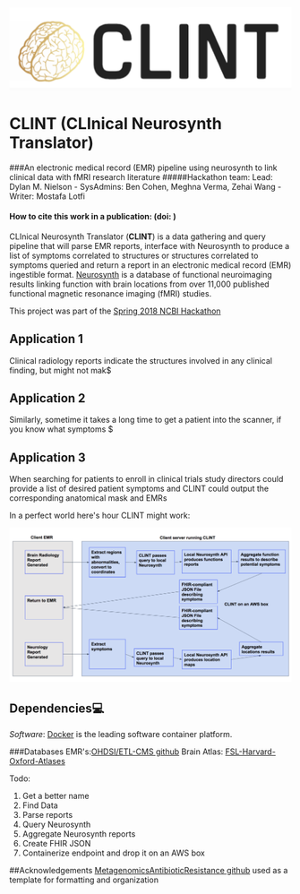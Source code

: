 ![CLINT logo](docs/ClintLogo.png)

# CLINT (CLInical Neurosynth Translator)
###An electronic medical record (EMR) pipeline using neurosynth to link clinical data with fMRI research literature
#####Hackathon team: Lead: Dylan M. Nielson - SysAdmins: Ben Cohen, Meghna Verma, Zehai Wang - Writer: Mostafa Lotfi

#### How to cite this work in a publication:  (doi: )

CLInical Neurosynth Translator (**CLINT**) is a data gathering and query pipeline that will parse EMR reports, interface with Neurosynth to produce a list of symptoms correlated to structures or structures correlated to symptoms queried and return a report in an electronic medical record (EMR) ingestible format.
[Neurosynth](http://neurosynth.org/) is a database of functional neuroimaging results linking function with brain locations from over 11,000 published functional magnetic resonance imaging (fMRI) studies.

This project was part of the [Spring 2018 NCBI Hackathon](https://docs.google.com/document/d/18LTB50P15sEGclj4fEFyk3_EftxbiZ5HiMomv0yRuLQ/edit)


## Application 1
Clinical radiology reports indicate the structures involved in any clinical finding, but might not mak$

## Application 2
Similarly, sometime it takes a long time to get a patient into the scanner, if you know what symptoms $

## Application 3
When searching for patients to enroll in clinical trials study directors could provide a list of desired patient symptoms and CLINT could output the corresponding anatomical mask and EMRs

In a perfect world here's hour CLINT might work:

![CLINT Workflow](docs/clint_workflow.png)

## Dependencies:computer:

*Software*: [Docker](https://www.docker.com/) is the leading software container platform.

###Databases
EMR's:[OHDSI/ETL-CMS github](https://github.com/OHDSI/ETL-CMS)
Brain Atlas: [FSL-Harvard-Oxford-Atlases](http://neuro.debian.net/pkgs/fsl-harvard-oxford-atlases.html)


Todo:
1. Get a better name
2. Find Data
3. Parse reports
4. Query Neurosynth
5. Aggregate Neurosynth reports
6. Create FHIR JSON
7. Containerize endpoint and drop it on an AWS box


##Acknowledgements
[MetagenomicsAntibioticResistance github](https://github.com/NCBI-Hackathons/MetagenomicAntibioticResistance/blob/master/README.md) used as a template for formatting and organization



